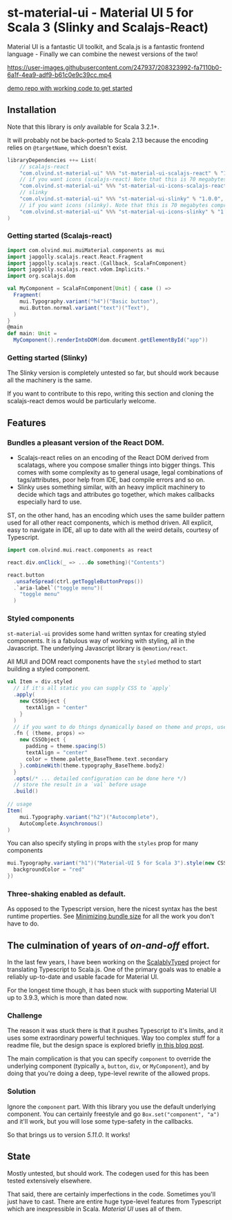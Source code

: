 # st-material-ui - Material UI 5 for Scala 3 (Slinky and Scalajs-React)


Material UI is a fantastic UI toolkit, and Scala.js is a fantastic frontend language - 
Finally we can combine the newest versions of the two!



https://user-images.githubusercontent.com/247937/208323992-fa7110b0-6a1f-4ea9-adf9-b61c0e9c39cc.mp4



[demo repo with working code to get started](https://github.com/oyvindberg/st-material-ui-demo)

## Installation

Note that this library is *only* available for Scala 3.2.1+. 

It will probably not be back-ported to Scala 2.13 because the encoding relies on `@targetName`, which doesn't exist.

```scala
libraryDependencies ++= List(
    // scalajs-react
    "com.olvind.st-material-ui" %%% "st-material-ui-scalajs-react" % "1.0.0",
    // if you want icons (scalajs-react) Note that this is 70 megabytes compressed jar file
    "com.olvind.st-material-ui" %%% "st-material-ui-icons-scalajs-react" % "1.0.0", 
    // slinky
    "com.olvind.st-material-ui" %%% "st-material-ui-slinky" % "1.0.0",
    // if you want icons (slinky). Note that this is 70 megabytes compressed jar file
    "com.olvind.st-material-ui" %%% "st-material-ui-icons-slinky" % "1.0.0", 
)
```

### Getting started (Scalajs-react)

```scala
import com.olvind.mui.muiMaterial.components as mui
import japgolly.scalajs.react.React.Fragment
import japgolly.scalajs.react.{Callback, ScalaFnComponent}
import japgolly.scalajs.react.vdom.Implicits.*
import org.scalajs.dom

val MyComponent = ScalaFnComponent[Unit] { case () =>
  Fragment(
    mui.Typography.variant("h4")("Basic button"),
    mui.Button.normal.variant("text")("Text"),
  )
}
@main
def main: Unit =
  MyComponent().renderIntoDOM(dom.document.getElementById("app"))

```

### Getting started (Slinky)
The Slinky version is completely untested so far, but should work because all the machinery is the same.

If you want to contribute to this repo, writing this section and cloning the scalajs-react demos would be particularly welcome.


## Features

### Bundles a pleasant version of the React DOM.

- Scalajs-react relies on an encoding of the React DOM derived from scalatags, where you compose smaller things into bigger things. This comes with some complexity as to general usage, legal combinations of tags/attributes, poor help from IDE, bad compile errors and so on.
- Slinky uses something similar, with an heavy implicit machinery to decide which tags and attributes go together, which makes callbacks especially hard to use.

ST, on the other hand, has an encoding which uses the same builder pattern used for all other react components, which is method driven. All explicit, easy to navigate in IDE, all up to date with all the weird details, courtesy of Typescript.

```scala
import com.olvind.mui.react.components as react

react.div.onClick(_ => ...do something)("Contents") 

react.button
  .unsafeSpread(ctrl.getToggleButtonProps())
  .`aria-label`("toggle menu")(
    "toggle menu"
  )
```

### Styled components

`st-material-ui` provides some hand written syntax for creating styled components. It is a fabulous way of working with styling, all in the Javascript. The underlying Javascript library is `@emotion/react`.

All MUI and DOM react components have the `styled` method to start building a styled component. 

```scala
val Item = div.styled
  // if it's all static you can supply CSS to `apply`
  .apply(
    new CSSObject {
      textAlign = "center"
    }
  )  
  // if you want to do things dynamically based on theme and props, use `fn`
  .fn { (theme, props) =>
    new CSSObject {
      padding = theme.spacing(5)
      textAlign = "center"
      color = theme.palette_BaseTheme.text.secondary
    }.combineWith(theme.typography_BaseTheme.body2)
  }
  .opts(/* ... detailed configuration can be done here */)
  // store the result in a `val` before usage
  .build()
  
// usage
Item(
    mui.Typography.variant("h2")("Autocomplete"),
    AutoComplete.Asynchronous()
)  
```

You can also specify styling in props with the `styles` prop for many components
```scala
mui.Typography.variant("h1")("Material-UI 5 for Scala 3").style(new CSSProperties {
  backgroundColor = "red"
})
```    

### Three-shaking enabled as default.

As opposed to the Typescript version, here the nicest syntax has the best runtime properties. See [Minimizing bundle size](https://mui.com/material-ui/guides/minimizing-bundle-size/) for all the work you don't have to do.



## The culmination of years of *on-and-off* effort.

In the last few years, I have been working on the [ScalablyTyped](https://scalablytyped.org) project for translating Typescript to Scala.js. One of the primary goals was to enable a reliably up-to-date and usable facade for Material UI.

For the longest time though, it has been stuck with supporting Material UI up to 3.9.3, which is more than dated now.

### Challenge 
The reason it was stuck there is that it pushes Typescript to it's limits, and it uses some extraordinary powerful techniques.
Way too complex stuff for a readme file, but the design space is explored briefly [in this blog post](https://blog.andrewbran.ch/polymorphic-react-components/).

The main complication is that you can specify `component` to override the underlying component (typically `a`, `button`, `div`, or `MyComponent`), and 
by doing that you're doing a deep, type-level rewrite of the allowed props.

### Solution

Ignore the `component` part. With this library you use the default underlying component.
You can certainly freestyle and go `Box.set("component", "a")` and it'll work, but you will lose some type-safety in the callbacks.

So that brings us to version *5.11.0*. It works!

## State

Mostly untested, but should work. The codegen used for this has been tested extensively elsewhere.

That said, there are certainly imperfections in the code. Sometimes you'll just have to cast. There are entire huge type-level features from Typescript which are inexpressible in Scala. *Material UI* uses all of them.




